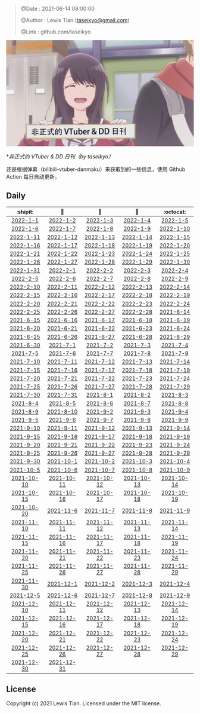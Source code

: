 > @Date    : 2021-06-14 08:00:00
>
> @Author  : Lewis Tian (taseikyo@gmail.com)
>
> @Link    : github.com/taseikyo

![](../images/daily.jpg)

\**非正式的 VTuber & DD 日刊（by taseikyo）*

还是根据弹幕（bilibili-vtuber-danmaku）来获取到的一些信息，使用 Github Action 每日自动更新。

## Daily

|            :shipit:            |        :jack_o_lantern:        |             :beer:             |           :fish_cake:          |            :octocat:           |
|:------------------------------:|:------------------------------:|:------------------------------:|:------------------------------:|:------------------------------:|
| [2022-1-1](docs/2022-1-1.md) | [2022-1-2](docs/2022-1-2.md) | [2022-1-3](docs/2022-1-3.md) | [2022-1-4](docs/2022-1-4.md) | [2022-1-5](docs/2022-1-5.md) |
| [2022-1-6](docs/2022-1-6.md) | [2022-1-7](docs/2022-1-7.md) | [2022-1-8](docs/2022-1-8.md) | [2022-1-9](docs/2022-1-9.md) | [2022-1-10](docs/2022-1-10.md) |
| [2022-1-11](docs/2022-1-11.md) | [2022-1-12](docs/2022-1-12.md) | [2022-1-13](docs/2022-1-13.md) | [2022-1-14](docs/2022-1-14.md) | [2022-1-15](docs/2022-1-15.md) |
| [2022-1-16](docs/2022-1-16.md) | [2022-1-17](docs/2022-1-17.md) | [2022-1-18](docs/2022-1-18.md) | [2022-1-19](docs/2022-1-19.md) | [2022-1-20](docs/2022-1-20.md) |
| [2022-1-21](docs/2022-1-21.md) | [2022-1-22](docs/2022-1-22.md) | [2022-1-23](docs/2022-1-23.md) | [2022-1-24](docs/2022-1-24.md) | [2022-1-25](docs/2022-1-25.md) |
| [2022-1-26](docs/2022-1-26.md) | [2022-1-27](docs/2022-1-27.md) | [2022-1-28](docs/2022-1-28.md) | [2022-1-29](docs/2022-1-29.md) | [2022-1-30](docs/2022-1-30.md) |
| [2022-1-31](docs/2022-1-31.md) | [2022-2-1](docs/2022-2-1.md) | [2022-2-2](docs/2022-2-2.md) | [2022-2-3](docs/2022-2-3.md) | [2022-2-4](docs/2022-2-4.md) |
| [2022-2-5](docs/2022-2-5.md) | [2022-2-6](docs/2022-2-6.md) | [2022-2-7](docs/2022-2-7.md) | [2022-2-8](docs/2022-2-8.md) | [2022-2-9](docs/2022-2-9.md) |
| [2022-2-10](docs/2022-2-10.md) | [2022-2-11](docs/2022-2-11.md) | [2022-2-12](docs/2022-2-12.md) | [2022-2-13](docs/2022-2-13.md) | [2022-2-14](docs/2022-2-14.md) |
| [2022-2-15](docs/2022-2-15.md) | [2022-2-16](docs/2022-2-16.md) | [2022-2-17](docs/2022-2-17.md) | [2022-2-18](docs/2022-2-18.md) | [2022-2-19](docs/2022-2-19.md) |
| [2022-2-20](docs/2022-2-20.md) | [2022-2-21](docs/2022-2-21.md) | [2022-2-22](docs/2022-2-22.md) | [2022-2-23](docs/2022-2-23.md) | [2022-2-24](docs/2022-2-24.md) |
| [2022-2-25](docs/2022-2-25.md) | [2022-2-26](docs/2022-2-26.md) | [2022-2-27](docs/2022-2-27.md) | [2022-2-28](docs/2022-2-28.md) | [2021-6-14](docs/2021-6-14.md) |
| [2021-6-15](docs/2021-6-15.md) | [2021-6-16](docs/2021-6-16.md) | [2021-6-17](docs/2021-6-17.md) | [2021-6-18](docs/2021-6-18.md) | [2021-6-19](docs/2021-6-19.md) |
| [2021-6-20](docs/2021-6-20.md) | [2021-6-21](docs/2021-6-21.md) | [2021-6-22](docs/2021-6-22.md) | [2021-6-23](docs/2021-6-23.md) | [2021-6-24](docs/2021-6-24.md) |
| [2021-6-25](docs/2021-6-25.md) | [2021-6-26](docs/2021-6-26.md) | [2021-6-27](docs/2021-6-27.md) | [2021-6-28](docs/2021-6-28.md) | [2021-6-29](docs/2021-6-29.md) |
| [2021-6-30](docs/2021-6-30.md) | [2021-7-1](docs/2021-7-1.md) | [2021-7-2](docs/2021-7-2.md) | [2021-7-3](docs/2021-7-3.md) | [2021-7-4](docs/2021-7-4.md) |
| [2021-7-5](docs/2021-7-5.md) | [2021-7-6](docs/2021-7-6.md) | [2021-7-7](docs/2021-7-7.md) | [2021-7-8](docs/2021-7-8.md) | [2021-7-9](docs/2021-7-9.md) |
| [2021-7-10](docs/2021-7-10.md) | [2021-7-11](docs/2021-7-11.md) | [2021-7-12](docs/2021-7-12.md) | [2021-7-13](docs/2021-7-13.md) | [2021-7-14](docs/2021-7-14.md) |
| [2021-7-15](docs/2021-7-15.md) | [2021-7-16](docs/2021-7-16.md) | [2021-7-17](docs/2021-7-17.md) | [2021-7-18](docs/2021-7-18.md) | [2021-7-19](docs/2021-7-19.md) |
| [2021-7-20](docs/2021-7-20.md) | [2021-7-21](docs/2021-7-21.md) | [2021-7-22](docs/2021-7-22.md) | [2021-7-23](docs/2021-7-23.md) | [2021-7-24](docs/2021-7-24.md) |
| [2021-7-25](docs/2021-7-25.md) | [2021-7-26](docs/2021-7-26.md) | [2021-7-27](docs/2021-7-27.md) | [2021-7-28](docs/2021-7-28.md) | [2021-7-29](docs/2021-7-29.md) |
| [2021-7-30](docs/2021-7-30.md) | [2021-7-31](docs/2021-7-31.md) | [2021-8-1](docs/2021-8-1.md) | [2021-8-2](docs/2021-8-2.md) | [2021-8-3](docs/2021-8-3.md) |
| [2021-8-4](docs/2021-8-4.md) | [2021-8-5](docs/2021-8-5.md) | [2021-8-6](docs/2021-8-6.md) | [2021-8-7](docs/2021-8-7.md) | [2021-8-8](docs/2021-8-8.md) |
| [2021-8-9](docs/2021-8-9.md) | [2021-8-10](docs/2021-8-10.md) | [2021-9-2](docs/2021-9-2.md) | [2021-9-3](docs/2021-9-3.md) | [2021-9-4](docs/2021-9-4.md) |
| [2021-9-5](docs/2021-9-5.md) | [2021-9-6](docs/2021-9-6.md) | [2021-9-7](docs/2021-9-7.md) | [2021-9-8](docs/2021-9-8.md) | [2021-9-9](docs/2021-9-9.md) |
| [2021-9-10](docs/2021-9-10.md) | [2021-9-11](docs/2021-9-11.md) | [2021-9-12](docs/2021-9-12.md) | [2021-9-13](docs/2021-9-13.md) | [2021-9-14](docs/2021-9-14.md) |
| [2021-9-15](docs/2021-9-15.md) | [2021-9-16](docs/2021-9-16.md) | [2021-9-17](docs/2021-9-17.md) | [2021-9-18](docs/2021-9-18.md) | [2021-9-19](docs/2021-9-19.md) |
| [2021-9-20](docs/2021-9-20.md) | [2021-9-21](docs/2021-9-21.md) | [2021-9-22](docs/2021-9-22.md) | [2021-9-23](docs/2021-9-23.md) | [2021-9-24](docs/2021-9-24.md) |
| [2021-9-25](docs/2021-9-25.md) | [2021-9-26](docs/2021-9-26.md) | [2021-9-27](docs/2021-9-27.md) | [2021-9-28](docs/2021-9-28.md) | [2021-9-29](docs/2021-9-29.md) |
| [2021-9-30](docs/2021-9-30.md) | [2021-10-1](docs/2021-10-1.md) | [2021-10-2](docs/2021-10-2.md) | [2021-10-3](docs/2021-10-3.md) | [2021-10-4](docs/2021-10-4.md) |
| [2021-10-5](docs/2021-10-5.md) | [2021-10-6](docs/2021-10-6.md) | [2021-10-7](docs/2021-10-7.md) | [2021-10-8](docs/2021-10-8.md) | [2021-10-9](docs/2021-10-9.md) |
| [2021-10-10](docs/2021-10-10.md) | [2021-10-11](docs/2021-10-11.md) | [2021-10-12](docs/2021-10-12.md) | [2021-10-13](docs/2021-10-13.md) | [2021-10-14](docs/2021-10-14.md) |
| [2021-10-15](docs/2021-10-15.md) | [2021-10-16](docs/2021-10-16.md) | [2021-10-17](docs/2021-10-17.md) | [2021-10-18](docs/2021-10-18.md) | [2021-10-19](docs/2021-10-19.md) |
| [2021-10-20](docs/2021-10-20.md) | [2021-11-6](docs/2021-11-6.md) | [2021-11-7](docs/2021-11-7.md) | [2021-11-8](docs/2021-11-8.md) | [2021-11-9](docs/2021-11-9.md) |
| [2021-11-10](docs/2021-11-10.md) | [2021-11-11](docs/2021-11-11.md) | [2021-11-12](docs/2021-11-12.md) | [2021-11-13](docs/2021-11-13.md) | [2021-11-14](docs/2021-11-14.md) |
| [2021-11-15](docs/2021-11-15.md) | [2021-11-16](docs/2021-11-16.md) | [2021-11-17](docs/2021-11-17.md) | [2021-11-18](docs/2021-11-18.md) | [2021-11-19](docs/2021-11-19.md) |
| [2021-11-20](docs/2021-11-20.md) | [2021-11-21](docs/2021-11-21.md) | [2021-11-22](docs/2021-11-22.md) | [2021-11-23](docs/2021-11-23.md) | [2021-11-24](docs/2021-11-24.md) |
| [2021-11-25](docs/2021-11-25.md) | [2021-11-26](docs/2021-11-26.md) | [2021-11-27](docs/2021-11-27.md) | [2021-11-28](docs/2021-11-28.md) | [2021-11-29](docs/2021-11-29.md) |
| [2021-11-30](docs/2021-11-30.md) | [2021-12-1](docs/2021-12-1.md) | [2021-12-2](docs/2021-12-2.md) | [2021-12-3](docs/2021-12-3.md) | [2021-12-4](docs/2021-12-4.md) |
| [2021-12-5](docs/2021-12-5.md) | [2021-12-6](docs/2021-12-6.md) | [2021-12-7](docs/2021-12-7.md) | [2021-12-8](docs/2021-12-8.md) | [2021-12-9](docs/2021-12-9.md) |
| [2021-12-10](docs/2021-12-10.md) | [2021-12-11](docs/2021-12-11.md) | [2021-12-12](docs/2021-12-12.md) | [2021-12-13](docs/2021-12-13.md) | [2021-12-14](docs/2021-12-14.md) |
| [2021-12-15](docs/2021-12-15.md) | [2021-12-16](docs/2021-12-16.md) | [2021-12-17](docs/2021-12-17.md) | [2021-12-18](docs/2021-12-18.md) | [2021-12-19](docs/2021-12-19.md) |
| [2021-12-20](docs/2021-12-20.md) | [2021-12-21](docs/2021-12-21.md) | [2021-12-22](docs/2021-12-22.md) | [2021-12-23](docs/2021-12-23.md) | [2021-12-24](docs/2021-12-24.md) |
| [2021-12-25](docs/2021-12-25.md) | [2021-12-26](docs/2021-12-26.md) | [2021-12-27](docs/2021-12-27.md) | [2021-12-28](docs/2021-12-28.md) | [2021-12-29](docs/2021-12-29.md) |
| [2021-12-30](docs/2021-12-30.md) | [2021-12-31](docs/2021-12-31.md) | | | | |

## License

Copyright (c) 2021 Lewis Tian. Licensed under the MIT license.
